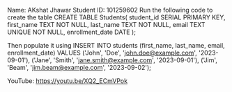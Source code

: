 Name: AKshat Jhawar
Student ID: 101259602
Run the following code to create the table
CREATE TABLE Students(
	student_id SERIAL PRIMARY KEY,
	first_name TEXT NOT NULL,
	last_name TEXT NOT NULL,
	email TEXT UNIQUE NOT NULL,
	enrollment_date DATE
);

Then populate it using
INSERT INTO students (first_name, last_name, email, enrollment_date) VALUES
('John', 'Doe', 'john.doe@example.com', '2023-09-01'),
('Jane', 'Smith', 'jane.smith@example.com', '2023-09-01'),
('Jim', 'Beam', 'jim.beam@example.com', '2023-09-02');

YouTube: https://youtu.be/XQ2_ECmVPok
